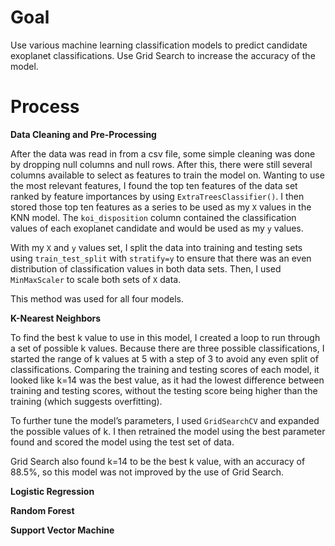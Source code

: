 # Goal

Use various machine learning classification models to predict candidate exoplanet classifications. Use Grid Search to increase the accuracy of the model. 

# Process

**Data Cleaning and Pre-Processing**

After the data was read in from a csv file, some simple cleaning was done by dropping null columns and null rows. After this, there were still several columns available to select as features to train the model on. Wanting to use the most relevant features, I found the top ten features of the data set ranked by feature importances by using `ExtraTreesClassifier()`. I then stored those top ten features as a series to be used as my `X` values in the KNN model. The `koi_disposition` column contained the classification values of each exoplanet candidate and would be used as my `y` values. 

With my `X` and `y` values set, I split the data into training and testing sets using `train_test_split` with `stratify=y` to ensure that there was an even distribution of classification values in both data sets. Then, I used `MinMaxScaler` to scale both sets of `X` data.

This method was used for all four models.

**K-Nearest Neighbors**

To find the best k value to use in this model, I created a loop to run through a set of possible k values. Because there are three possible classifications, I started the range of k values at 5 with a step of 3 to avoid any even split of classifications. Comparing the training and testing scores of each model, it looked like k=14 was the best value, as it had the lowest difference between training and testing scores, without the testing score being higher than the training (which suggests overfitting).

To further tune the model’s parameters, I used `GridSearchCV` and expanded the possible values of k. I then retrained the model using the best parameter found and scored the model using the test set of data. 

Grid Search also found k=14 to be the best k value, with an accuracy of 88.5%, so this model was not improved by the use of Grid Search.

**Logistic Regression**

**Random Forest**

**Support Vector Machine**
